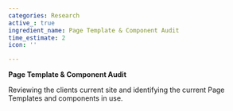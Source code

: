 ```yaml
---
categories: Research
active_: true
ingredient_name: Page Template & Component Audit
time_estimate: 2
icon: ''

---
```

**Page Template & Component Audit**

Reviewing the clients current site and identifying the current Page Templates and components in use.